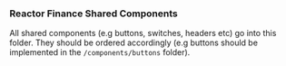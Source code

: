 ### Reactor Finance Shared Components


All shared components (e.g buttons, switches, headers etc) go into this folder. They should be ordered accordingly (e.g buttons should be implemented in the `/components/buttons` folder).